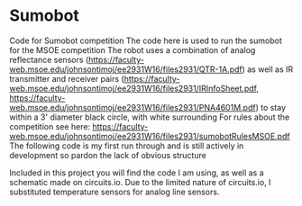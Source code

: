 # Sumobot
Code for Sumobot competition
The code here is used to run the sumobot for the MSOE competition
The robot uses a combination of analog reflectance sensors (https://faculty-web.msoe.edu/johnsontimoj/ee2931W16/files2931/QTR-1A.pdf) 
as well as IR transmitter and receiver pairs (https://faculty-web.msoe.edu/johnsontimoj/ee2931W16/files2931/IRInfoSheet.pdf, https://faculty-web.msoe.edu/johnsontimoj/ee2931W16/files2931/PNA4601M.pdf) to stay within a 3' diameter black circle, with white surrounding
For rules about the competition see here: https://faculty-web.msoe.edu/johnsontimoj/ee2931W16/files2931/sumobotRulesMSOE.pdf
The following code is my first run through and is still actively in development so pardon the lack of obvious structure

Included in this project you will find the code I am using, as well as a schematic made on circuits.io. Due to the limited nature of circuits.io, I substituted temperature sensors for analog line sensors.
